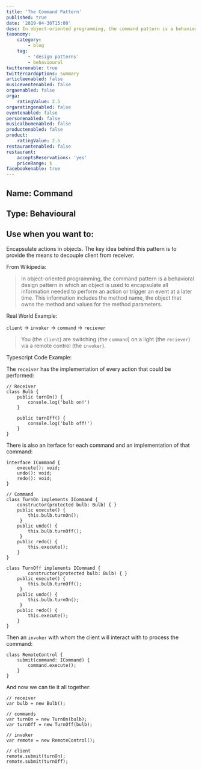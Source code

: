 ```yaml
---
title: 'The Command Pattern'
published: true
date: '2019-04-30T15:00'
desc: In object-oriented programming, the command pattern is a behavioral design pattern in which an object is used to encapsulate all information needed to perform an action or trigger an event at a later time. This information includes the method name, the object that owns the method and values for the method parameters.
taxonomy:
    category:
        - blog
    tag:
        - 'design patterns'
        - behavioural
twitterenable: true
twittercardoptions: summary
articleenabled: false
musiceventenabled: false
orgaenabled: false
orga:
    ratingValue: 2.5
orgaratingenabled: false
eventenabled: false
personenabled: false
musicalbumenabled: false
productenabled: false
product:
    ratingValue: 2.5
restaurantenabled: false
restaurant:
    acceptsReservations: 'yes'
    priceRange: $
facebookenable: true
---
```


## Name: Command

## Type: Behavioural

## Use when you want to:

Encapsulate actions in objects. The key idea behind this pattern is to provide the means to decouple client from receiver.

From Wikipedia:

> In object-oriented programming, the command pattern is a behavioral design pattern in which an object is used to encapsulate all information needed to perform an action or trigger an event at a later time. This information includes the method name, the object that owns the method and values for the method parameters.


Real World Example:

`client` -> `invoker` -> `command` -> `reciever`

> You (the `client`) are switching (the `command`) on a light (the `reciever`)
via a remote control (the `invoker`).

Typescript Code Example:

The `receiver` has the implementation of every action that could be performed:

```
// Receiver
class Bulb { 
    public turnOn() { 
        console.log('bulb on!')
    }

    public turnOff() { 
        console.log('bulb off!')
    }
}

```

There is also an iterface for each command and an implementation of that command:

```
interface ICommand { 
    execute(): void;
    undo(): void;
    redo(): void;
}

// Command
class TurnOn implements ICommand { 
    constructor(protected bulb: Bulb) { }
    public execute() {
        this.bulb.turnOn();
     }
    public undo() {
        this.bulb.turnOff();
     }
    public redo() { 
        this.execute();
    }
}

class TurnOff implements ICommand { 
        constructor(protected bulb: Bulb) { }
    public execute() {
        this.bulb.turnOff();
     }
    public undo() {
        this.bulb.turnOn();
     }
    public redo() { 
        this.execute();
    }
}
```

Then an `invoker` with whom the client will interact with to process the command:

```
class RemoteControl { 
    submit(command: ICommand) { 
        command.execute();
    }
}
```

And now we can tie it all together:

```
// receiver
var bulb = new Bulb();

// commands
var turnOn = new TurnOn(bulb);
var turnOff = new TurnOff(bulb);

// invoker
var remote = new RemoteControl();

// client
remote.submit(turnOn);
remote.submit(turnOff);
```
